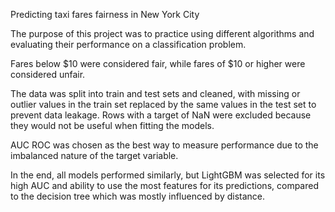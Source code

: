 Predicting taxi fares fairness in New York City

The purpose of this project was to practice using different algorithms and evaluating their performance on a classification problem.

Fares below $10 were considered fair, while fares of $10 or higher were considered unfair.

The data was split into train and test sets and cleaned, with missing or outlier values in the train set replaced by the same values in the test set to prevent data leakage. Rows with a target of NaN were excluded because they would not be useful when fitting the models.

AUC ROC was chosen as the best way to measure performance due to the imbalanced nature of the target variable.

In the end, all models performed similarly, but LightGBM was selected for its high AUC and ability to use the most features for its predictions, compared to the decision tree which was mostly influenced by distance.